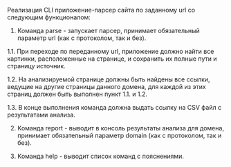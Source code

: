 Реализация CLI приложение-парсер сайта по заданному url со следующим функционалом:

1. Команда parse - запускает парсер, принимает обязательный параметр url (как с протоколом, так и без).

1.1. При переходе по переданному url, приложение должно найти все картинки, расположенные на странице, и сохранить их полные пути и страницу источник.

1.2. На анализируемой странице должны быть найдены все ссылки, ведущие на другие страницы данного домена, для каждой из этих страниц должен быть выполнен пункт 1.1. и 1.2.

1.3. В конце выполнения команда должна выдать ссылку на CSV файл с результатами анализа.

2. Команда report - выводит в консоль результаты анализа для домена, принимает обязательный параметр domain (как с протоколом, так и без).

3. Команда help - выводит список команд с пояснениями.